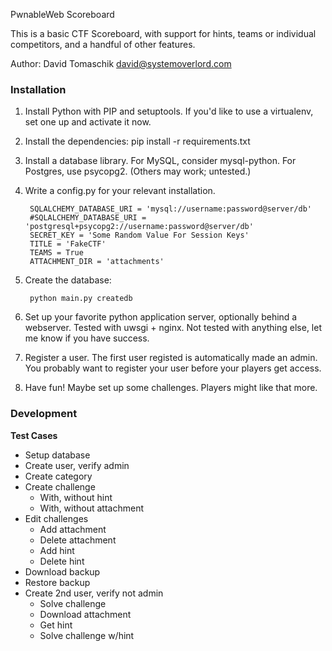 PwnableWeb Scoreboard

This is a basic CTF Scoreboard, with support for hints, teams or individual
competitors, and a handful of other features.

Author: David Tomaschik <david@systemoverlord.com>

### Installation ###
1. Install Python with PIP and setuptools.  If you'd like to use a virtualenv,
   set one up and activate it now.

2. Install the dependencies:
   pip install -r requirements.txt

3. Install a database library.  For MySQL, consider mysql-python.  For Postgres,
   use psycopg2.  (Others may work; untested.)

4. Write a config.py for your relevant installation.

        SQLALCHEMY_DATABASE_URI = 'mysql://username:password@server/db'
        #SQLALCHEMY_DATABASE_URI = 'postgresql+psycopg2://username:password@server/db'
        SECRET_KEY = 'Some Random Value For Session Keys'
        TITLE = 'FakeCTF'
        TEAMS = True
        ATTACHMENT_DIR = 'attachments'

5. Create the database:

        python main.py createdb

6. Set up your favorite python application server, optionally behind a
   webserver.  Tested with uwsgi + nginx.  Not tested with anything else,
   let me know if you have success.

7. Register a user.  The first user registed is automatically made an admin.
   You probably want to register your user before your players get access.

8. Have fun!  Maybe set up some challenges.  Players might like that more.


### Development ###

**Test Cases**

- Setup database
- Create user, verify admin
- Create category
- Create challenge
  - With, without hint
  - With, without attachment
- Edit challenges
  - Add attachment
  - Delete attachment
  - Add hint
  - Delete hint
- Download backup
- Restore backup
- Create 2nd user, verify not admin
  - Solve challenge
  - Download attachment
  - Get hint
  - Solve challenge w/hint
